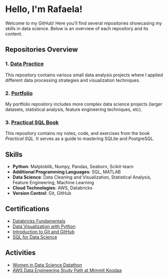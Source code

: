 # Hello, I'm Rafaela!

Welcome to my GitHub! Here you’ll find several repositories showcasing my skills in data science. Below is an overview of each repository and its content.

## Repositories Overview

### 1. **[Data Practice](https://github.com/rkschroeder/DataPractice)**
This repository contains various small data analysis projects where I applied different data processing strategies and visualization techniques. 

### 2. **[Portfolio](https://github.com/rkschroeder/Portfolio)**
My portfolio repository includes more complex data science projects (larger datasets, statistical analysis, feature engineering techniques, etc).

### 3. **[Practical SQL Book](https://github.com/rkschroeder/PracticalSQL)**
This repository contains my notes, code, and exercises from the book *Practical SQL*. It serves as a guide to mastering SQLite and PostgreSQL.

## Skills

- **Python**: Matploblib, Numpy, Pandas, Seaborn, Scikit-learn
- **Additional Programming Languages**: SQL, MATLAB
- **Data Science**: Data Cleaning and Visualization, Statistical Analysis, Feature Engineering, Machine Learning
- **Cloud Technologies**: AWS, Databricks
- **Version Control**: Git, GitHub

## Certifications

- [Databricks Fundamentals](https://credentials.databricks.com/80701b3e-e4b2-453d-8bc6-c64dd2a193e5#acc.bEU5mMJZ)
- [Data Visualization with Python](https://www.coursera.org/account/accomplishments/verify/PHD4IHDSGX0T?utm_source=link&utm_medium=certificate&utm_content=cert_image&utm_campaign=sharing_cta&utm_product=course)
- [Introduction to Git and GitHub](https://www.coursera.org/account/accomplishments/verify/TVGNOHSRX4CV?utm_source=link&utm_medium=certificate&utm_content=cert_image&utm_campaign=sharing_cta&utm_product=course)
- [SQL for Data Science](https://www.coursera.org/account/accomplishments/verify/3NUDTFGAJ5AN?utm_source=link&utm_medium=certificate&utm_content=cert_image&utm_campaign=sharing_cta&utm_product=course)

## Activities

- [Women in Data Science Datathon](https://www.widsworldwide.org/get-inspired/blog/8th-annual-wids-datathon-challenges-unraveling-the-mysteries-of-the-female-brain/)
- [AWS Data Engineering Study Path at Mimmit Koodaa](https://mimmitkoodaa.fi/tapahtuma/data-engineer-2024-kickoff/)




